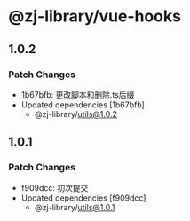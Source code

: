# @zj-library/vue-hooks

## 1.0.2

### Patch Changes

-   1b67bfb: 更改脚本和删除.ts后缀
-   Updated dependencies [1b67bfb]
    -   @zj-library/utils@1.0.2

## 1.0.1

### Patch Changes

-   f909dcc: 初次提交
-   Updated dependencies [f909dcc]
    -   @zj-library/utils@1.0.1
